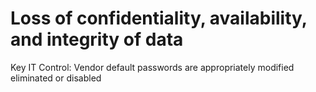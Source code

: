# Loss of confidentiality, availability, and integrity of data

Key IT Control: Vendor default passwords are appropriately modified eliminated or disabled
